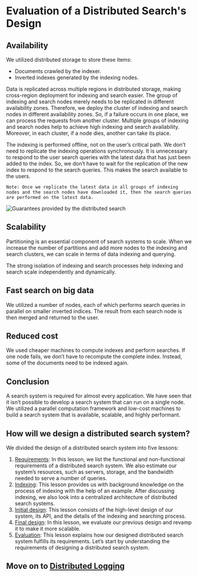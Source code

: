 # Evaluation of a Distributed Search's Design

## Availability
We utilized distributed storage to store these items:

- Documents crawled by the indexer.
- Inverted indexes generated by the indexing nodes.

Data is replicated across multiple regions in distributed storage, making cross-region deployment for indexing and search easier. The group of indexing and search nodes merely needs to be replicated in different availability zones. Therefore, we deploy the cluster of indexing and search nodes in different availability zones. So, if a failure occurs in one place, we can process the requests from another cluster. Multiple groups of indexing and search nodes help to achieve high indexing and search availability. Moreover, in each cluster, if a node dies, another can take its place.

The indexing is performed offline, not on the user’s critical path. We don’t need to replicate the indexing operations synchronously. It is unnecessary to respond to the user search queries with the latest data that has just been added to the index. So, we don’t have to wait for the replication of the new index to respond to the search queries. This makes the search available to the users.

```
Note: Once we replicate the latest data in all groups of indexing nodes and the search nodes have downloaded it, then the search queries are performed on the latest data.
```

![Guarantees provided by the distributed search](./evaluation.jpg)


## Scalability
Partitioning is an essential component of search systems to scale. When we increase the number of partitions and add more nodes to the indexing and search clusters, we can scale in terms of data indexing and querying.

The strong isolation of indexing and search processes help indexing and search scale independently and dynamically.

## Fast search on big data
We utilized a number of nodes, each of which performs search queries in parallel on smaller inverted indices. The result from each search node is then merged and returned to the user.

## Reduced cost
We used cheaper machines to compute indexes and perform searches. If one node fails, we don’t have to recompute the complete index. Instead, some of the documents need to be indexed again.

## Conclusion
A search system is required for almost every application. We have seen that it isn’t possible to develop a search system that can run on a single node. We utilized a parallel computation framework and low-cost machines to build a search system that is available, scalable, and highly performant.



## How will we design a distributed search system?
We divided the design of a distributed search system into five lessons:

1. [Requirements](../Requirements%20of%20a%20Distributed%20Search%20System's%20Design/): In this lesson, we list the functional and non-functional requirements of a distributed search system. We also estimate our system’s resources, such as servers, storage, and the bandwidth needed to serve a number of queries.
2. [Indexing](../Indexing%20in%20a%20Distributed%20Search/): This lesson provides us with background knowledge on the process of indexing with the help of an example. After discussing indexing, we also look into a centralized architecture of distributed search systems.
3. [Initial design](../Design%20of%20a%20Distributed%20Search/): This lesson consists of the high-level design of our system, its API, and the details of the indexing and searching process.
4. [Final design](../Scaling%20Search%20and%20Indexing/): In this lesson, we evaluate our previous design and revamp it to make it more scalable.
5. [Evaluation](../Evaluation%20of%20a%20Distributed%20Search's%20Design/): This lesson explains how our designed distributed search system fulfills its requirements.
Let’s start by understanding the requirements of designing a distributed search system.


## Move on to [Distributed Logging](../../Distributed%20Logging/System%20Design%20Distributed%20Logging/)